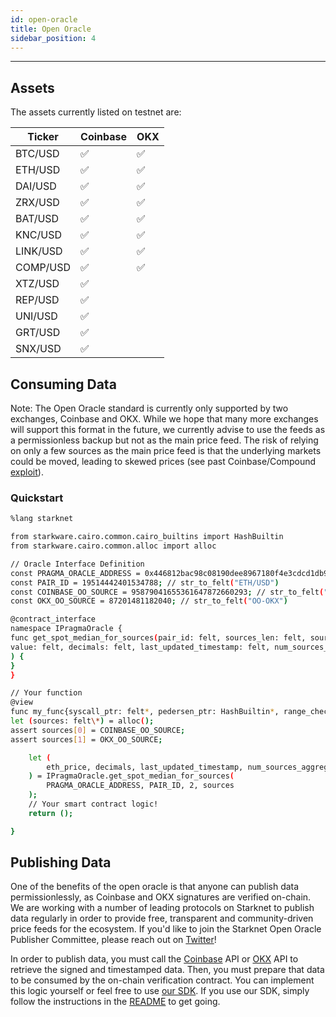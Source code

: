 ```yaml
---
id: open-oracle
title: Open Oracle
sidebar_position: 4
---
```


---

## Assets

The assets currently listed on testnet are:

| Ticker   | Coinbase | OKX |
| -------- | -------- | --- |
| BTC/USD  | ✅       | ✅  |
| ETH/USD  | ✅       | ✅  |
| DAI/USD  | ✅       | ✅  |
| ZRX/USD  | ✅       | ✅  |
| BAT/USD  | ✅       | ✅  |
| KNC/USD  | ✅       | ✅  |
| LINK/USD | ✅       | ✅  |
| COMP/USD | ✅       | ✅  |
| XTZ/USD  | ✅       |     |
| REP/USD  | ✅       |     |
| UNI/USD  | ✅       |     |
| GRT/USD  | ✅       |     |
| SNX/USD  | ✅       |     |

## Consuming Data

Note: The Open Oracle standard is currently only supported by two exchanges, Coinbase and OKX. While we hope that many more exchanges will support this format in the future, we currently advise to use the feeds as a permissionless backup but not as the main price feed. The risk of relying on only a few sources as the main price feed is that the underlying markets could be moved, leading to skewed prices (see past Coinbase/Compound [exploit](https://decrypt.co/49657/oracle-exploit-sees-100-million-liquidated-on-compound)).

### Quickstart

```bash
%lang starknet

from starkware.cairo.common.cairo_builtins import HashBuiltin
from starkware.cairo.common.alloc import alloc

// Oracle Interface Definition
const PRAGMA_ORACLE_ADDRESS = 0x446812bac98c08190dee8967180f4e3cdcd1db9373ca269904acb17f67f7093;
const PAIR_ID = 19514442401534788; // str_to_felt("ETH/USD")
const COINBASE_OO_SOURCE = 95879041655361647872660293; // str_to_felt("OO-COINBASE")
const OKX_OO_SOURCE = 87201481182040; // str_to_felt("OO-OKX")

@contract_interface
namespace IPragmaOracle {
func get_spot_median_for_sources(pair_id: felt, sources_len: felt, sources: felt\*) -> (
value: felt, decimals: felt, last_updated_timestamp: felt, num_sources_aggregated: felt
) {
}
}

// Your function
@view
func my_func{syscall_ptr: felt*, pedersen_ptr: HashBuiltin*, range_check_ptr}() -> () {
let (sources: felt\*) = alloc();
assert sources[0] = COINBASE_OO_SOURCE;
assert sources[1] = OKX_OO_SOURCE;

    let (
        eth_price, decimals, last_updated_timestamp, num_sources_aggregated
    ) = IPragmaOracle.get_spot_median_for_sources(
        PRAGMA_ORACLE_ADDRESS, PAIR_ID, 2, sources
    );
    // Your smart contract logic!
    return ();

}
```

## Publishing Data

One of the benefits of the open oracle is that anyone can publish data permissionlessly, as Coinbase and OKX signatures are verified on-chain. We are working with a number of leading protocols on Starknet to publish data regularly in order to provide free, transparent and community-driven price feeds for the ecosystem. If you'd like to join the Starknet Open Oracle Publisher Committee, please reach out on [Twitter](https://twitter.com/PragmaOracle)!

In order to publish data, you must call the [Coinbase](https://docs.cloud.coinbase.com/exchange/reference/exchangerestapi_getcoinbasepriceoracle) API or [OKX](https://www.okx.com/docs-v5/en/#rest-api-market-data-get-oracle) API to retrieve the signed and timestamped data. Then, you must prepare that data to be consumed by the on-chain verification contract. You can implement this logic yourself or feel free to use [our SDK](https://github.com/Astraly-Labs/StarknetOpenOracle/blob/master/client/client_tools.py). If you use our SDK, simply follow the instructions in the [README](https://github.com/Astraly-Labs/StarknetOpenOracle#using-the-client-to-publish-signed-prices) to get going.
